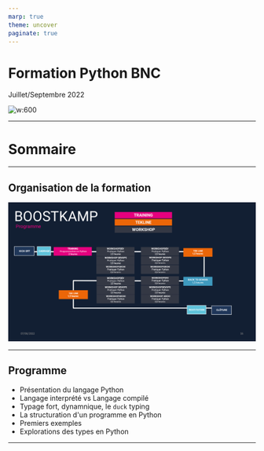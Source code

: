 ```yaml
---
marp: true
theme: uncover
paginate: true
---
```


<!--header: "**Kampus-training**"-->
<!--footer: yduprat@gmail.com-->
# Formation Python BNC 

Juillet/Septembre 2022


![w:600](https://www.python.org/static/community_logos/python-logo-generic.svg)

---
# Sommaire

---
## Organisation de la formation

![w:600](img/Scheduled.png)

---
## Programme
* Présentation du langage Python
* Langage interprété vs Langage compilé
* Typage fort, dynamnique, le `duck` typing
* La structuration d'un programme en Python
* Premiers exemples
* Explorations des types en Python 
---


